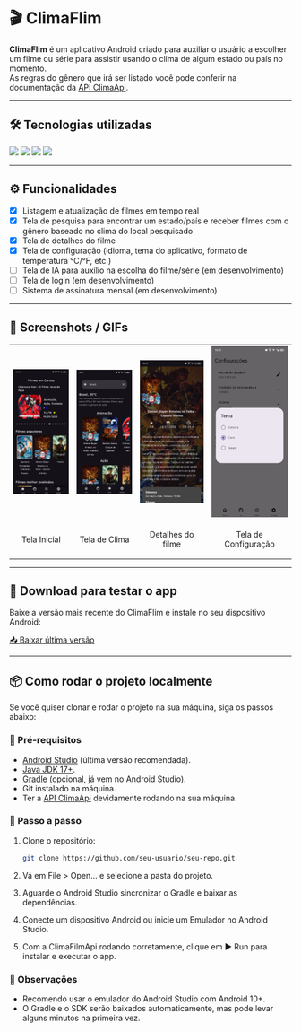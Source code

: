 # 🎬 ClimaFlim  

**ClimaFlim** é um aplicativo Android criado para auxiliar o usuário a escolher um filme ou série para assistir usando o clima de algum estado ou país no momento.  
As regras do gênero que irá ser listado você pode conferir na documentação da [API ClimaApi](https://github.com/wpmello/climafilm-api).  

---

## 🛠️ Tecnologias utilizadas
<p align="left">
  <img src="https://img.shields.io/badge/Java-17-blue?logo=java&logoColor=white" />
  <img src="https://img.shields.io/badge/Kotlin-1.9-purple?logo=kotlin&logoColor=white" />
  <img src="https://img.shields.io/badge/Android-Compose-brightgreen?logo=android&logoColor=white" />
  <img src="https://img.shields.io/badge/Gradle-8.0-black?logo=gradle&logoColor=white" />
</p> 

---

## ⚙️ Funcionalidades  

- [x] Listagem e atualização de filmes em tempo real  
- [x] Tela de pesquisa para encontrar um estado/país e receber filmes com o gênero baseado no clima do local pesquisado  
- [x] Tela de detalhes do filme  
- [x] Tela de configuração (idioma, tema do aplicativo, formato de temperatura °C/°F, etc.)  
- [ ] Tela de IA para auxílio na escolha do filme/série (em desenvolvimento)  
- [ ] Tela de login (em desenvolvimento)  
- [ ] Sistema de assinatura mensal (em desenvolvimento)  

---

## 📸 Screenshots / GIFs  

<table>
  <tr>
    <td><img src="tela-inicial.jpeg" width="250"/></td>
    <td><img src="tela-clima.jpeg" width="250"/></td>
    <td><img src="detalhe-filme.jpeg" width="250"/></td>
    <td><img src="tela-configuração.jpeg" width="250"/></td>
  </tr>
  <tr>
    <td><p align="center">Tela Inicial</p></td>
    <td><p align="center">Tela de Clima</p></td>
    <td><p align="center">Detalhes do filme</p></td>
    <td><p align="center">Tela de Configuração</p></td>
  </tr>
</table>

---

## 📲 Download para testar o app
Baixe a versão mais recente do ClimaFlim e instale no seu dispositivo Android:

[📥 Baixar última versão](https://github.com/wpmello/climafilm-app/releases/tag/v1.0.0)

---

## 📦 Como rodar o projeto localmente

Se você quiser clonar e rodar o projeto na sua máquina, siga os passos abaixo:

### 🔹 Pré-requisitos
- [Android Studio](https://developer.android.com/studio) (última versão recomendada).
- [Java JDK 17+](https://adoptium.net/).
- [Gradle](https://gradle.org/install/) (opcional, já vem no Android Studio).
- Git instalado na máquina.
- Ter a [API ClimaApi](https://github.com/wpmello/climafilm-api) devidamente rodando na sua máquina.

### 🔹 Passo a passo

1. Clone o repositório:
   ```bash
   git clone https://github.com/seu-usuario/seu-repo.git
   
2. Vá em File > Open... e selecione a pasta do projeto.

3. Aguarde o Android Studio sincronizar o Gradle e baixar as dependências.

4. Conecte um dispositivo Android ou inicie um Emulador no Android Studio.

5. Com a ClimaFilmApi rodando corretamente, clique em ▶️ Run para instalar e executar o app.

### 🔹 Observações

- Recomendo usar o emulador do Android Studio com Android 10+.
- O Gradle e o SDK serão baixados automaticamente, mas pode levar alguns minutos na primeira vez.
